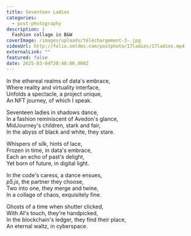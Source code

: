 ```yaml
---
title: Seventeen Ladies
categories:
  - post-photography
description: |
  Fashion collage in B&W
coverImage: /images/uploads/téléchargement-3-.jpg
videoUrl: http://folio.smldms.com/postphoto/17ladies/17ladies.mp4
externalLink: ""
featured: false
date: 2025-03-04T20:48:00.000Z
---
```

In the ethereal realms of data's embrace,  
Where reality and virtuality interface,  
Unfolds a spectacle, a project unique,  
An NFT journey, of which I speak.  

Seventeen ladies in shadows dance,  
In a fashion reminiscent of Avedon's glance,  
MidJourney's children, stark and fair,  
In the abyss of black and white, they stare.  

Whispers of silk, hints of lace,  
Frozen in time, in data's embrace,  
Each an echo of past's delight,  
Yet born of future, in digital light.  

In the code's caress, a dance ensues,  
*p5.js*, the partner they choose,  
Two into one, they merge and twine,  
In a collage of chaos, exquisitely fine.  

Ghosts of a time when shutter clicked,  
With AI's touch, they're handpicked,  
In the blockchain's ledger, they find their place,  
An eternal waltz, in cyberspace.
